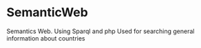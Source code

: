 # SemanticWeb
Semantics Web.
Using Sparql and php 
Used for searching general information about countries

